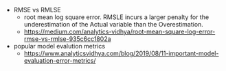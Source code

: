 - RMSE vs RMLSE
  - root mean log square error. RMSLE incurs a larger penalty for the underestimation of the Actual variable than the Overestimation.
  - https://medium.com/analytics-vidhya/root-mean-square-log-error-rmse-vs-rmlse-935c6cc1802a
- popular model evalution metrics 
  - https://www.analyticsvidhya.com/blog/2019/08/11-important-model-evaluation-error-metrics/
  